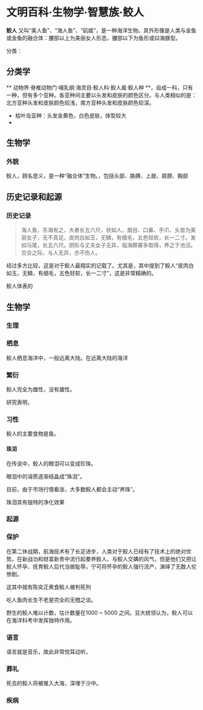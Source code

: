 # 文明百科·生物学·智慧族·鲛人

**鲛人** 又叫“美人鱼”、“海人鱼”、“矶姬”，是一种海洋生物。其外形像是人类与金鱼或金鱼的融合体：腰部以上为美丽女人形态，腰部以下为鱼形或曰海豚型。

分类：

## 分类学

** 动物界·脊椎动物门·哺乳纲·海灵目·鲛人科·鲛人属·鲛人种 **，自成一科，只有一种，但有多个亚种。各亚种间主要以头发和皮肤的颜色区分。与人类相似的是：北方亚种头发和皮肤颜色较浅，南方亚种头发和皮肤颜色较深。

* 枯叶岛亚种：头发金黄色，白色皮肤，体型较大
* 

## 生物学

### 外貌

鲛人，顾名思义，是一种“融合体”生物。，包括头部、胳膊、上肢、肩膀、胸部



## 历史记录和起源

### 历史记录



> 海人鱼，东海有之，大者长五六尺，状如人，眉目、口鼻、手爪、头皆为美丽女子，无不具足。皮肉白如玉，无鳞，有细毛，五色轻软，长一二寸。发如马尾，长五六尺。阴形与丈夫女子无异，临海鳏寡多取得，养之于池沼。交合之际，与人无异，亦不伤人。

经过多方比较，这是对于鲛人最翔实的记载了。尤其是，其中提到了鲛人“皮肉白如玉，无鳞，有细毛，五色轻软，长一二寸”，这是非常精确的。

鲛人体表的

## 生物学

### 生理



### 栖息

鲛人栖息海洋中，一般远离大陆。在远离大陆的海洋


### 繁衍

鲛人完全为雌性，没有雄性。

研究表明，

### 习性

鲛人的主要食物是鱼。

#### 珠泪

在传说中，鲛人的眼泪可以变成珍珠。

眼泪中的溶质逐渐结晶成“珠泪”。

目前，由于市场行情看涨，大多数鲛人都会主动“养珠”。

珠泪具有独特的净化效果

### 起源

### 保护

在第二休战期，航海技术有了长足进步，人类对于鲛人已经有了技术上的绝对优势。在新战功和财富新贵中流行起豢养鲛人、与鲛人交媾的风气，但是他们又把让鲛人怀孕、抚育鲛人后代当做耻辱，宁可将怀孕的鲛人强行流产，演绎了无数人伦惨剧。

这其中就有陈奕正煮食鲛人被判死刑

吃人鱼肉长生不老是完全的无稽之谈。

野生的鲛人难以计数，估计数量在1000 ~ 5000 之间。豆大统领认为，鲛人可以在海洋科考中发挥独特作用。

### 语言

语言就是音乐，故此非常悦耳动听。


### 葬礼

死去的鲛人将被推入大海，深埋于沙中。


### 疾病